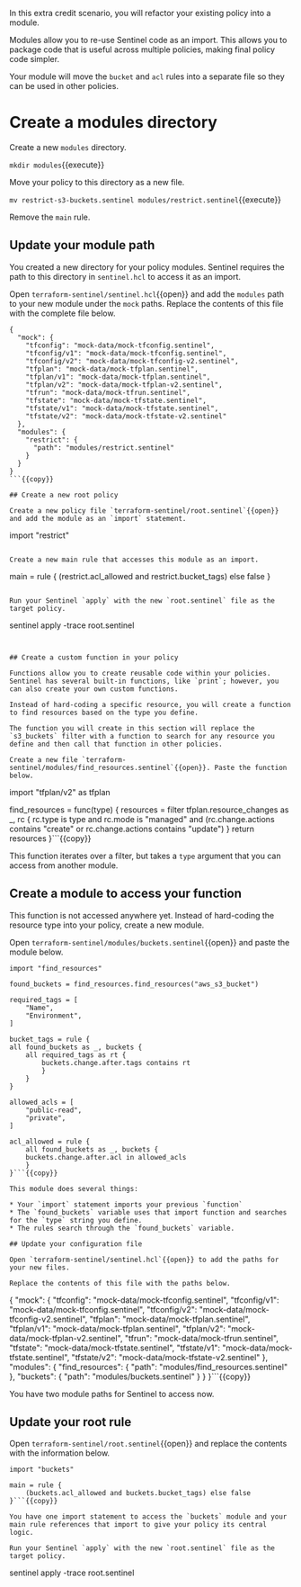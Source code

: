 In this extra credit scenario, you will refactor your existing policy into a module.

Modules allow you to re-use Sentinel code as an import. This allows you to package code that is useful across multiple policies, making final policy code simpler.

Your module will move the `bucket` and `acl` rules into a separate file so they can be used in other policies.

# Create a modules directory

Create a new `modules` directory.

`mkdir modules`{{execute}}

Move your policy to this directory as a new file.

`mv restrict-s3-buckets.sentinel modules/restrict.sentinel`{{execute}}

Remove the `main` rule.

## Update your module path

You created a new directory for your policy modules. Sentinel requires the path to this directory in `sentinel.hcl` to access it as an import.

Open `terraform-sentinel/sentinel.hcl`{{open}} and add the `modules` path to your new module under the `mock` paths. Replace the contents of this file with the complete file below.

```
{
  "mock": {
    "tfconfig": "mock-data/mock-tfconfig.sentinel",
    "tfconfig/v1": "mock-data/mock-tfconfig.sentinel",
    "tfconfig/v2": "mock-data/mock-tfconfig-v2.sentinel",
    "tfplan": "mock-data/mock-tfplan.sentinel",
    "tfplan/v1": "mock-data/mock-tfplan.sentinel",
    "tfplan/v2": "mock-data/mock-tfplan-v2.sentinel",
    "tfrun": "mock-data/mock-tfrun.sentinel",
    "tfstate": "mock-data/mock-tfstate.sentinel",
    "tfstate/v1": "mock-data/mock-tfstate.sentinel",
    "tfstate/v2": "mock-data/mock-tfstate-v2.sentinel"
  },
  "modules": {
    "restrict": {
      "path": "modules/restrict.sentinel"
    }
  }
}
```{{copy}}

## Create a new root policy

Create a new policy file `terraform-sentinel/root.sentinel`{{open}} and add the module as an `import` statement.

```
import "restrict"
```{{copy}}

Create a new main rule that accesses this module as an import.

```
main = rule {
    (restrict.acl_allowed and restrict.bucket_tags) else false
}
```{{copy}}

Run your Sentinel `apply` with the new `root.sentinel` file as the target policy.

```
sentinel apply -trace root.sentinel
```{{execute}}


## Create a custom function in your policy

Functions allow you to create reusable code within your policies. Sentinel has several built-in functions, like `print`; however, you can also create your own custom functions.

Instead of hard-coding a specific resource, you will create a function to find resources based on the type you define.

The function you will create in this section will replace the `s3_buckets` filter with a function to search for any resource you define and then call that function in other policies.

Create a new file `terraform-sentinel/modules/find_resources.sentinel`{{open}}. Paste the function below.

```
import "tfplan/v2" as tfplan

find_resources = func(type) {
  resources = filter tfplan.resource_changes as _, rc {
    rc.type is type and
  	rc.mode is "managed" and
  	(rc.change.actions contains "create" or rc.change.actions contains "update")
  }
  return resources
}```{{copy}}

This function iterates over a filter, but takes a `type` argument that you can access from another module.

## Create a module to access your function

This function is not accessed anywhere yet. Instead of hard-coding the resource type into your policy, create a new module.

Open `terraform-sentinel/modules/buckets.sentinel`{{open}} and paste the module below.

```
import "find_resources"

found_buckets = find_resources.find_resources("aws_s3_bucket")

required_tags = [
    "Name",
    "Environment",
]

bucket_tags = rule {
all found_buckets as _, buckets {
    all required_tags as rt {
        buckets.change.after.tags contains rt
        }
    }
}

allowed_acls = [
    "public-read",
    "private",
]

acl_allowed = rule {
    all found_buckets as _, buckets {
    buckets.change.after.acl in allowed_acls
    }
}```{{copy}}

This module does several things:

* Your `import` statement imports your previous `function`
* The `found_buckets` variable uses that import function and searches for the `type` string you define.
* The rules search through the `found_buckets` variable.

## Update your configuration file

Open `terraform-sentinel/sentinel.hcl`{{open}} to add the paths for your new files.

Replace the contents of this file with the paths below.

```
{
  "mock": {
    "tfconfig": "mock-data/mock-tfconfig.sentinel",
    "tfconfig/v1": "mock-data/mock-tfconfig.sentinel",
    "tfconfig/v2": "mock-data/mock-tfconfig-v2.sentinel",
    "tfplan": "mock-data/mock-tfplan.sentinel",
    "tfplan/v1": "mock-data/mock-tfplan.sentinel",
    "tfplan/v2": "mock-data/mock-tfplan-v2.sentinel",
    "tfrun": "mock-data/mock-tfrun.sentinel",
    "tfstate": "mock-data/mock-tfstate.sentinel",
    "tfstate/v1": "mock-data/mock-tfstate.sentinel",
    "tfstate/v2": "mock-data/mock-tfstate-v2.sentinel"
  },
  "modules": {
    "find_resources": {
      "path": "modules/find_resources.sentinel"
    },
    "buckets": {
      "path": "modules/buckets.sentinel"
    }
  }
}```{{copy}}

You have two module paths for Sentinel to access now.

## Update your root rule

Open `terraform-sentinel/root.sentinel`{{open}} and replace the contents with the information below.

```
import "buckets"

main = rule {
    (buckets.acl_allowed and buckets.bucket_tags) else false
}```{{copy}}

You have one import statement to access the `buckets` module and your main rule references that import to give your policy its central logic.

Run your Sentinel `apply` with the new `root.sentinel` file as the target policy.

```
sentinel apply -trace root.sentinel
```{{execute}}